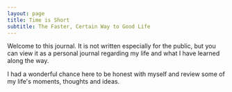 ```yaml
---
layout: page
title: Time is Short
subtitle: The Faster, Certain Way to Good Life
---
```


Welcome to this journal. It is not written especially for the public, but you can view it as a personal journal regarding my life and what I have learned along the way.

I had a wonderful chance here to be honest with myself and review some of my life's moments, thoughts and ideas.
